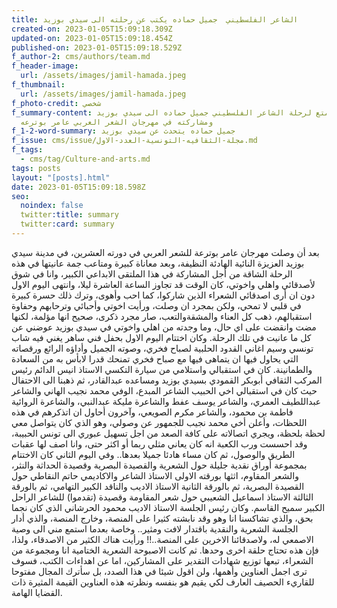 ```yaml
---
title: الشاعر الفلسطيني  جميل حماده يكتب عن رحلته الى سيدي بوزيد
created-on: 2023-01-05T15:09:18.309Z
updated-on: 2023-01-05T15:09:18.454Z
published-on: 2023-01-05T15:09:18.529Z
f_author-2: cms/authors/team.md
f_header-image:
  url: /assets/images/jamil-hamada.jpeg
f_thumbnail:
  url: /assets/images/jamil-hamada.jpeg
f_photo-credit: شخصي
f_summary-content: وصف ممتع لرحلة الشاعر الفلسطيني جميل حماده الى سيدي بوزيد
  ومشاركته في مهرجان الشعر العربي عامر بوترعه
f_1-2-word-summary: جميل حماده يتحدث عن سيدي بوزيد
f_issue: cms/issue/مجلة-الثقافيه-التونسية-العدد-الاول.md
f_tags:
  - cms/tag/Culture-and-arts.md
tags: posts
layout: "[posts].html"
date: 2023-01-05T15:09:18.598Z
seo:
  noindex: false
  twitter:title: summary
  twitter:card: summary
---
```

بعد أن وصلت مهرجان عامر بوترعة للشعر العربي في دورته العشرين، في مدينة سيدي بوزيد العزيزة النائية الهادئة النظيفة، وبعد معاناة كبيرة ومتاعب جمة عانيتها في هذه الرحلة الشاقة من أجل المشاركة في هذا الملتقى الابداعي الكبير، وانا في شوق لأصدقائي واهلي واخوتي، كان الوقت قد تجاوز الساعة العاشرة ليلا، وانتهى اليوم الاول دون ان أرى اصدقائي الشعراء الذين شاركوا، كما احب وأهوى، وترك ذلك حسرة كبيرة في قلبي لا تمحي، ولكن بمجرد ان وصلت، ورأيت اخوتي وأحبائي وترحابهم وحفاوة استقبالهم، ذهب كل العناء والمشقةوالتعب، صار مجرد ذكرى، صحيح انها مؤلمة، لكنها مضت وانقضت على اي حال، وما وجدته من اهلي واخوتي في سيدي بوزيد عوضني عن كل ما عانيت في تلك الرحلة. وكان اختتام اليوم الاول بحفل فني ساهر يغني فيه شاب تونسي وسيم اغاني القدود الحلبية لصباح فخري، وصوته الجميل وأداؤه الرائع ورقصاته التي يحاول فيها ان يتماهى فيها مع صباح فخري تمنحك قدرا لابأس به من السعادة والطمانينة. كان في استقبالي واستلامي من سيارة التكسي الاستاذ انيس الدائم رئيس المركب الثقافي أبوبكر القمودي بسيدي بوزيد ومساعده عبدالقادر، ثم ذهبنا الى الاحتفال حيث كان في استقبالي اخي الحبيب الشاعر المبدع، الوفي محمد نجيب الهاني والشاعر عبداللطيف العمري، والشاعر يوسف عفط والشاعرة مليكة عبدالنبي، والشاعرة الروائية فاطمة بن محمود، والشاعر مكرم الصويعي، وآخرون أحاول ان اتذكرهم في هذه اللحظات، وأعلن أخي محمد نجيب للجمهور عن وصولي، وهو الذي كان يتواصل معي لحظة بلحظة، ويجري اتصالاته على كافة الصعد من اجل تسهيل عبوري الى تونس الحبيبة، وقد احسست ورب الكعبة انه كان يعاني مثلي ربما أو اكثر حتى، وانا اصف لها عقبات الطريق والوصول، ثم كان مساء هادئا جميلا بعدها.. وفي اليوم الثاني كان الاختتام بمجموعة أوراق نقدية جليلة حول الشعرية والقصيدة البصرية وقصيدة الحداثة والنثر، والشعر المقاوم، اثثها بورقته الاولى الاستاذ الشاعر والاكاديمي حاتم النقاطي حول القصيدة البصرية، ثم بالورقة الثانية الاستاذ الاديب والناقد الكبير التهامي، ثم بالورقة الثالثة الاستاذ اسماعيل الشعيبي حول شعر المقاومة وقصيدة (تقدموا) للشاعر الراحل الكبير سميح القاسم. وكان رئيس الجلسة الاستاذ الاديب محمود الحرشاني الذي كان نجما بحق، والذي تشاكسنا انا وهو وقد نابشته كثيرا على المنصة، وخارج المنصة، والذي أدار الجلسة الشعرية والنقدية باقتدار لافت ومثير.. وخاصة بعدما استمع مني الى وصية الاصمعي له، ولاصدقائنا الاخرين على المنصة..!! ورأيت هناك الكثير من الاصدقاء، ولذا، فإن هذه تحتاج حلقة اخرى وحدها. ثم كانت الاصبوحة الشعرية الختامية انا ومجموعة من الشعراء، تبعها توزيع شهادات التقدير على المشاركين، اما عن اهداءات الكتب، فسوف ترى اجمل العناوين وأهمها، ولن اقول شيئا في هذا الصدد، بل سأترك المجال مفتوحا للقاريء الحصيف العارف لكي يقيم هو بنفسه ونظرته هذه العناوين القيمة المثيرة ذات القضايا الهامة.